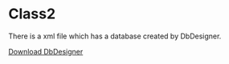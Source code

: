 # Class2

There is a xml file which has a database created by DbDesigner.

[Download DbDesigner ](https://sourceforge.net/projects/dbdesigner-fork/)
